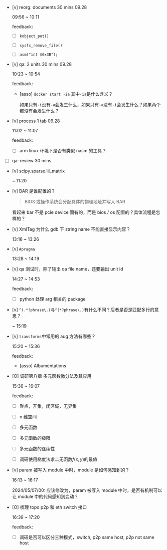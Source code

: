 * [v] reorg: documents 30 mins 09.28

    09:56 ~ 10:11

    feedback:

    * [ ] `kobject_put()`

    * [ ] `sysfs_remove_file()`

    * [ ] `asm("int $0x3B");`

* [v] qa: 2 units 30 mins 09.28

    10:23 ~ 10:54

    feedback:

    * [asso] `docker start -ia` 其中`-ia`是什么含义？
    
        如果只有`-i`没有`-a`会发生什么，如果只有`-a`没有`-i`会发生什么？如果两个都没有会发生什么？

* [v] process 1 tab 09.28

    11:02 ~ 11:07

    feedback:

    * [ ] arm linux 环境下是否有类似 nasm 的工具？

* [ ] qa: review 30 mins

* [v] scipy.sparse.lil_matrix

    ~ 11:20

* [v] BAR 是谁配置的？

    > BIOS 或操作系统会分配具体的物理地址并写入 BAR

    看起来 bar 不是 pcie device 固有的，而是 bios / os 配置的？具体流程是怎样的？

* [v] XmlTag 为什么 gdb 下 string name 不能直接显示内容？

    13:16 ~ 13:26

* [v] `#pragma`

    13:28 ~ 14:19

* [v] qa 测试时，除了输出 qa file name，还要输出 unit id

    14:27 ~ 14:53

    feedback:

    * [ ] python 处理 arg 相关的 package

* [v] `^(.*?phrase\.)`与`^(*?phrase\.)`有什么不同？后者是否是匹配多行的意思？

    ~ 15:19

* [v] `transforms`中常用的 aug 方法有哪些？

    15:20 ~ 15:36

    feedback:

    * [asso] Albumentations

* [O] 调研第八章 多元函数微分法及其应用

    15:36 ~ 16:07

    feedback:

    * [ ] 聚点，开集，闭区域，无界集

    * [ ] n 维空间

    * [ ] 多元函数

    * [ ] 多元函数的极限

    * [ ] 多元函数的连续性

    * [ ] 调研使用梯度法求二无函数$f(x, y)$的最值

* [v] param 被写入 module 中时，module 是如何感知到的？

    16:13 ~ 16:17

    2024/05/07/00: 应该修改为，param 被写入 module 中时，是否有机制可以让 module 中的代码感知到变动？

* [O] 梳理 topo p2p 和 eth switch 接口

    16:39 ~ 17:20

    feedback:

    * [ ] 调研是否可以区分三种模式，switch, p2p same host, p2p not same host
